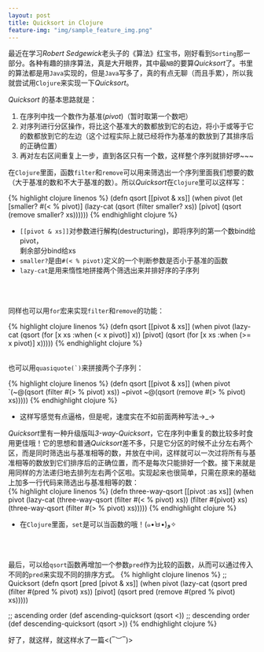 ```yaml
---
layout: post
title: Quicksort in Clojure
feature-img: "img/sample_feature_img.png"
---
```


最近在学习*Robert Sedgewick*老头子的《算法》红宝书，刚好看到`Sorting`那一部分。各种有趣的排序算法，真是大开眼界，其中最`NB`的要算*Quicksort*了。书里的算法都是用`Java`实现的，但是`Java`写多了，真的有点无聊（而且手累），所以我就尝试用`Clojure`来实现一下*Quicksort*。

*Quicksort* 的基本思路就是：

1. 在序列中找一个数作为基准(*pivot*)（暂时取第一个数吧）
2. 对序列进行分区操作，将比这个基准大的数都放到它的右边，将小于或等于它的数都放到它的左边（这个过程实际上就已经将作为基准的数放到了其排序后的正确位置）
3. 再对左右区间重复上一步，直到各区只有一个数，这样整个序列就排好啰~~~

在`Clojure`里面，函数`filter`和`remove`可以用来筛选出一个序列里面我们想要的数（大于基准的数和不大于基准的数）。所以*Quicksort*在`Clojure`里可以这样写：

{% highlight clojure linenos %}
(defn qsort [[pivot & xs]]
  (when pivot
    (let [smaller? #(< % pivot)]
      (lazy-cat (qsort (filter smaller? xs))
                [pivot]
                (qsort (remove smaller? xs))))))
{% endhighlight clojure %}

* `[[pivot & xs]]`对参数进行解构(destructuring)，即将序列的第一个数bind给pivot，<br>  剩余部分bind给xs
* `smaller?`是由`#(< % pivot)`定义的一个判断参数是否小于基准的函数
* `lazy-cat`是用来惰性地拼接两个筛选出来并排好序的子序列
<br>
<br>

同样也可以用`for`宏来实现`filter`和`remove`的功能：

{% highlight clojure linenos %}
(defn qsort [[pivot & xs]]
  (when pivot
    (lazy-cat (qsort (for [x xs :when (< x pivot)] x))
              [pivot]
              (qsort (for [x xs :when (>= x pivot)] x)))))
{% endhighlight clojure %}
<br>
<br>

也可以用``quasiquote(`)``来拼接两个子序列：

{% highlight clojure linenos %}
(defn qsort [[pivot & xs]]
  (when pivot
    `(~@(qsort (filter #(> % pivot) xs))
      ~pivot
      ~@(qsort (remove #(> % pivot) xs)))))
{% endhighlight clojure %}

* 这样写感觉有点逼格，但是呢，速度实在不如前面两种写法→_→

*Quicksort*里有一种升级版叫*3-way-Quicksort*，它在序列中重复的数比较多时食用更佳哦！它的思想和普通*Quicksort*差不多，只是它分区的时候不止分左右两个区，而是同时筛选出与基准相等的数，并放在中间，这样就可以一次过将所有与基准相等的数放到它们排序后的正确位置，而不是每次只能排好一个数。接下来就是用同样的方法递归地去排列左右两个区啦。实现起来也很简单，只需在原来的基础上加多一行代码来筛选出与基准相等的数：<br>
{% highlight clojure linenos %}
(defn three-way-qsort [[pivot :as xs]]
  (when pivot
    (lazy-cat (three-way-qsort (filter #(< % pivot) xs))
              (filter #{pivot} xs)
              (three-way-qsort (filter #(> % pivot) xs)))))
{% endhighlight clojure %}

* 在`Clojure`里面，`set`是可以当函数的哦！(๑•̀ㅂ•́)و✧
<br>
<br>

最后，可以给`qsort`函数再增加一个参数`pred`作为比较的函数，从而可以通过传入不同的`pred`来实现不同的排序方式。
{% highlight clojure linenos %}
;; Quicksort
(defn qsort [pred [pivot & xs]]
  (when pivot
    (lazy-cat (qsort pred (filter #(pred % pivot) xs))
              [pivot]
              (qsort pred (remove #(pred % pivot) xs)))))
              
;; ascending order
(def ascending-quicksort (qsort <))
;; descending order
(def descending-quicksort (qsort >))
{% endhighlight clojure %}

好了，就这样，就这样水了一篇<(‾︶‾)>

